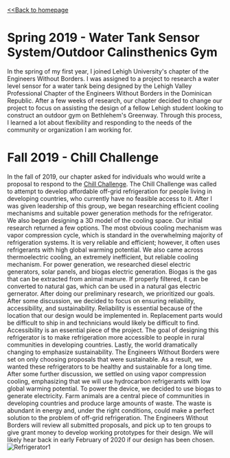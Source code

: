 [<<Back to homepage](https://liam-magargal.github.io/Liam-Magargal/)

# Spring 2019 - Water Tank Sensor System/Outdoor Calinsthenics Gym
  In the spring of my first year, I joined Lehigh University's chapter of the Engineers Without Borders. I was assigned to a project to research a water level sensor for a water tank being designed by the Lehigh Valley Professional Chapter of the Engineers Without Borders in the Dominican Republic. After a few weeks of research, our chapter decided to change our project to focus on assisting the design of a fellow Lehigh student looking to construct an outdoor gym on Bethlehem's Greenway. Through this process, I learned a lot about flexibility and responding to the needs of the community or organization I am working for.
  
# Fall 2019 - Chill Challenge
  In the fall of 2019, our chapter asked for individuals who would write a proposal to respond to the [Chill Challenge](https://www.ewb-usa.org/chill-challenge/). The Chill Challenge was called to attempt to develop affordable off-grid refrigeration for people living in developing countries, who currently have no feasible access to it. After I was given leadership of this group, we began researching efficient cooling mechanisms and suitable power generation methods for the refrigerator. We also began designing a 3D model of the cooling space. Our initial research returned a few options. The most obvious cooling mechanism was vapor compression cycle, which is standard in the overwhelming majority of refrigeration systems. It is very reliable and efficient; however, it often uses refrigerants with high global warming potential. We also came across thermoelectric cooling, an extremely inefficient, but reliable cooling mechanism. For power generation, we researched diesel electric generators, solar panels, and biogas electric generation. Biogas is the gas that can be extracted from animal manure. If properly filtered, it can be converted to natural gas, which can be used in a natural gas electric gernerator. After doing our preliminary research, we prioritized our goals. After some discussion, we decided to focus on ensuring reliability, accessibility, and sustainability. Reliability is essential because of the location that our design would be implemented in. Replacement parts would be difficult to ship in and technicians would likely be difficult to find. Accessibility is an essential piece of the project. The goal of designing this refrigerator is to make refrigeration more accessible to people in rural communities in developing countries. Lastly, the world dramatically changing to emphasize sustainability. The Engineers Without Borders were set on only choosing proposals that were sustainable. As a result, we wanted these refrigerators to be healthy and sustainable for a long time. After some further discussion, we settled on using vapor compression cooling, emphasizing that we will use hydrocarbon refrigerants with low global warming potential. To power the device, we decided to use biogas to generate electricity. Farm animals are a central piece of communities in developing countries and produce large amounts of waste. The waste is abundant in energy and, under the right conditions, could make a perfect solution to the problem of off-grid refrigeration. The Engineers Without Borders will review all submitted proposals, and pick up to ten groups to give grant money to develop working prototypes for their design. We will likely hear back in early February of 2020 if our design has been chosen.
![Refrigerator1](https://user-images.githubusercontent.com/59369935/71607359-b73aa380-2b46-11ea-8afc-768610b62320.png)
